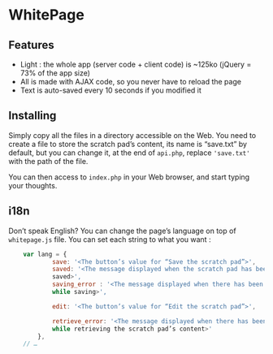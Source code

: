 WhitePage
=========

Features
--------

* Light : the whole app (server code + client code) is ~125ko (jQuery = 73% of
  the app size)
* All is made with AJAX code, so you never have to reload the page
* Text is auto-saved every 10 seconds if you modified it

Installing
----------

Simply copy all the files in a directory accessible on the Web. You need to
create a file to store the scratch pad’s content, its name is “save.txt” by
default, but you can change it, at the end of `api.php`, replace `'save.txt'`
with the path of the file.

You can then access to `index.php` in your Web browser, and start typing your
thoughts.


i18n
----

Don’t speak English? You can change the page’s language on top of
`whitepage.js` file. You can set each string to what you want :

```js
    var lang = {
            save: '<The button’s value for “Save the scratch pad”>',
            saved: '<The message displayed when the scratch pad has been
            saved>',
            saving_error : '<The message displayed when there has been an error
            while saving>',

            edit: '<The button’s value for “Edit the scratch pad”>',

            retrieve_error: '<The message displayed when there has been an error
            while retrieving the scratch pad’s content>'
        },
    // …
```
